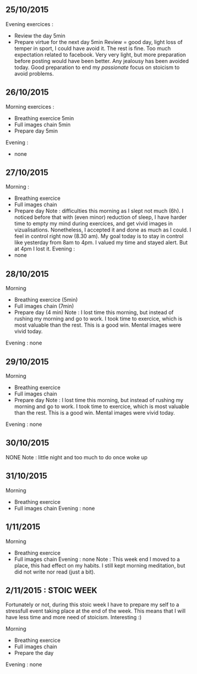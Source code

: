 ## 25/10/2015
Evening exercices :
- Review the day 5min
- Prepare virtue for the next day 5min
Review = good day, light loss of temper in sport, I could have avoid it. The rest is fine. Too much expectation related to facebook. Very very light, but more preparation before posting would have been better. Any jealousy has been avoided today. Good preparation to end my *passionate* focus on stoicism to avoid problems.

## 26/10/2015
Morning exercices :
- Breathing exercice 5min
- Full images chain 5min
- Prepare day 5min

Evening :
- none

## 27/10/2015
Morning :
- Breathing exercice 
- Full images chain 
- Prepare day 
Note : difficulties this morning as I slept not much (6h). I noticed before that with (even minor) reduction of sleep, I have harder time to empty my mind during exercices, and get vivid images in vizualisations. Nonetheless, I accepted it and done as much as I could. I feel in control right now (8.30 am). My goal today is to stay in control like yesterday from 8am to 4pm. I valued my time and stayed alert. But at 4pm I lost it.
Evening :
- none

## 28/10/2015
Morning
- Breathing exercice (5min)
- Full images chain (7min)
- Prepare day (4 min)
Note : I lost time this morning, but instead of rushing my morning and go to work. I took time to exercice, which is most valuable than the rest. This is a good win. Mental images were vivid today.

Evening : none

## 29/10/2015
Morning
- Breathing exercice 
- Full images chain 
- Prepare day 
Note : I lost time this morning, but instead of rushing my morning and go to work. I took time to exercice, which is most valuable than the rest. This is a good win. Mental images were vivid today.

Evening : none

## 30/10/2015
NONE
Note : little night and too much to do once woke up

## 31/10/2015
Morning
- Breathing exercice 
- Full images chain 
Evening : none

## 1/11/2015
Morning
- Breathing exercice 
- Full images chain 
Evening : none
Note : This week end I moved to a place, this had effect on my habits. I still kept morning meditation, but did not write nor read (just a bit). 

## 2/11/2015 : STOIC WEEK
Fortunately or not, during this stoic week I have to prepare my self to a stressfull event taking place at the end of the week. This means that I will have less time and more need of stoicism. Interesting :)

Morning
- Breathing exercice 
- Full images chain 
- Prepare the day

Evening : none

